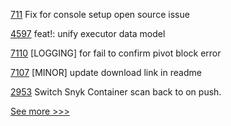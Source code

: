 
[711](https://github.com/hyperledger-labs/fabric-operations-console/pull/711) Fix for console setup open source issue

[4597](https://github.com/hyperledger/iroha/pull/4597) feat!: unify executor data model

[7110](https://github.com/hyperledger/besu/pull/7110) [LOGGING] for fail to confirm pivot block error

[7107](https://github.com/hyperledger/besu/pull/7107) [MINOR] update download link in readme

[2953](https://github.com/hyperledger/aries-cloudagent-python/pull/2953) Switch Snyk Container scan back to on push.


[See more >>>](https://start-here.hyperledger.org/pull-requests)
